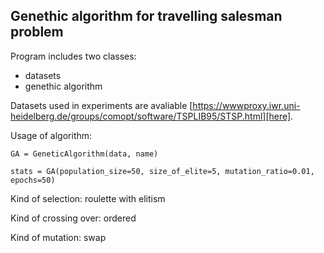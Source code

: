 ## Genethic algorithm for travelling salesman problem

Program includes two classes:
* datasets
* genethic algorithm

Datasets used in experiments are avaliable [https://wwwproxy.iwr.uni-heidelberg.de/groups/comopt/software/TSPLIB95/STSP.html][here].

Usage of algorithm:

`GA = GeneticAlgorithm(data, name)`

`stats = GA(population_size=50, size_of_elite=5, mutation_ratio=0.01, epochs=50)`

Kind of selection: roulette with elitism 

Kind of crossing over: ordered

Kind of mutation: swap
